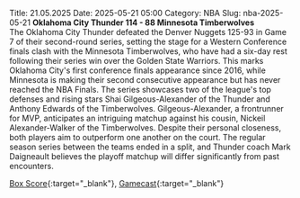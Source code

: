 Title: 21.05.2025
Date: 2025-05-21 05:00
Category: NBA 
Slug: nba-2025-05-21 
**Oklahoma City Thunder 114 - 88 Minnesota Timberwolves**  
The Oklahoma City Thunder defeated the Denver Nuggets 125-93 in Game 7 of their second-round series, setting the stage for a Western Conference finals clash with the Minnesota Timberwolves, who have had a six-day rest following their series win over the Golden State Warriors. This marks Oklahoma City's first conference finals appearance since 2016, while Minnesota is making their second consecutive appearance but has never reached the NBA Finals. The series showcases two of the league's top defenses and rising stars Shai Gilgeous-Alexander of the Thunder and Anthony Edwards of the Timberwolves. Gilgeous-Alexander, a frontrunner for MVP, anticipates an intriguing matchup against his cousin, Nickeil Alexander-Walker of the Timberwolves. Despite their personal closeness, both players aim to outperform one another on the court. The regular season series between the teams ended in a split, and Thunder coach Mark Daigneault believes the playoff matchup will differ significantly from past encounters. 

[Box Score](/game/min-vs-okc-0042400311/box-score){:target="_blank"}, [Gamecast](/game/min-vs-okc-0042400311){:target="_blank"}<br>

